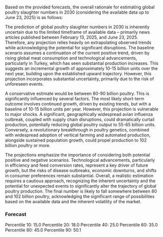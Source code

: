 Based on the provided forecasts, the overall rationale for estimating global poultry slaughter numbers in 2030 (considering the available data up to June 23, 2025) is as follows:

The prediction of global poultry slaughter numbers in 2030 is inherently uncertain due to the limited timeframe of available data – primarily news articles published between February 13, 2025, and June 23, 2025.  Therefore, any projection relies heavily on extrapolating observed trends while acknowledging the potential for significant disruptions.  The baseline scenario assumes a continuation of the current positive trend, driven by rising global meat consumption and technological advancements, particularly in Turkey, which has seen substantial production increases. This suggests an incremental growth of approximately 10-15 billion units over the next year, building upon the established upward trajectory. However, this projection incorporates substantial uncertainty, primarily due to the risk of unforeseen events.

A conservative estimate would be between 80-90 billion poultry. This is significantly influenced by several factors.  The most likely short-term outcome involves continued growth, driven by existing trends, but with a baseline of 10-15 billion units per year.  However, this projection is vulnerable to major shocks. A significant, geographically widespread avian influenza outbreak, coupled with supply chain disruptions, could dramatically curtail production, potentially reducing global poultry output to 55-65 billion units. Conversely, a revolutionary breakthrough in poultry genetics, combined with widespread adoption of vertical farming and automated production, alongside sustained population growth, could propel production to 102 billion poultry or more.

The projections emphasize the importance of considering both potential positive and negative scenarios. Technological advancements, particularly in efficiency and feed conversion rates, represent a key driver of future growth, but the risks of disease outbreaks, economic downturns, and shifts in consumer preferences remain substantial.  Overall, a realistic estimation requires a cautious approach, recognizing the inherent uncertainty and the potential for unexpected events to significantly alter the trajectory of global poultry production. The final number is likely to fall somewhere between 80 and 102 billion poultry, acknowledging the significant range of possibilities based on the available data and the inherent volatility of the market.

### Forecast

Percentile 10: 15.0
Percentile 20: 18.0
Percentile 40: 25.0
Percentile 60: 35.0
Percentile 80: 45.0
Percentile 90: 50.1